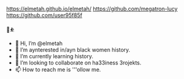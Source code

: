 https://elmetah.github.io/elmetah/
https://github.com/megatron-lucy
https://github.com/user95f85f

🤸⛹️ 
- 👋 Hi, I’m @elmetah
- 👀 I’m aynterested in/ayn black women history.
- 🌱 I’m currently learning history.
- 💞️ I’m looking to collaborate on ha33iness 3rojekts.
- 📫 How to reach me is '''ollow me.

<!---
elmetah/elmetah is a ✨ special ✨ repository because its `README.md` (this file) appears on your GitHub profile.
You can click the Preview link to take a look at your changes.
--->
